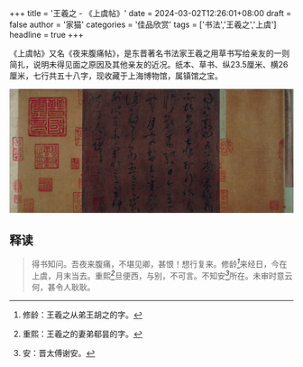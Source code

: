 +++
title = '王羲之 - 《上虞帖》'
date = 2024-03-02T12:26:01+08:00
draft = false
author = '家猫'
categories = '佳品欣赏'
tags = ['书法','王羲之','上虞']
headline = true
+++

《上虞帖》又名《夜来腹痛帖》，是东晋著名书法家王羲之用草书写给亲友的一则简扎，说明未得见面之原因及其他亲友的近况。纸本、草书、纵23.5厘米、横26 厘米，七行共五十八字，现收藏于上海博物馆，属镇馆之宝。

<!--more-->
![王羲之《上虞帖》](headline.jpg "王羲之《上虞帖》")
## 释读

>得书知问。吾夜来腹痛，不堪见卿，甚恨！想行复来。修龄<cite>[^1]</cite>来经日，今在上虞，月末当去。重熙<cite>[^2]</cite>旦便西，与别，不可言。不知安<cite>[^3]</cite>所在。未审时意云何，甚令人耿耿。

[^1]: 修龄：王羲之从弟王胡之的字。

[^2]: 重熙：王羲之的妻弟郗昙的字。

[^3]: 安：晋太傅谢安。


